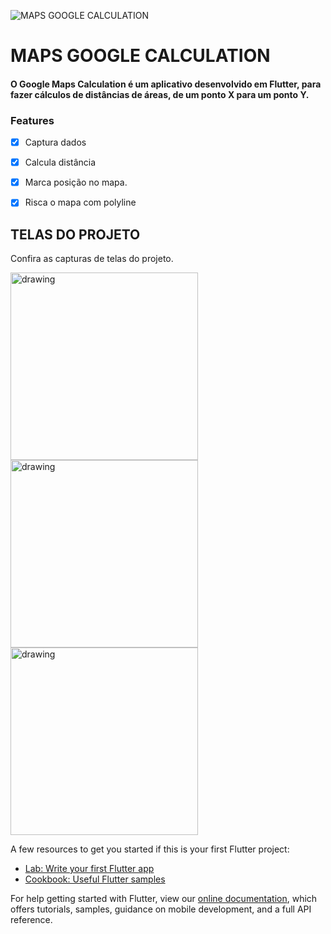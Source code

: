 ![MAPS GOOGLE CALCULATION](https://user-images.githubusercontent.com/54405709/109416961-3a9c9280-79a0-11eb-8d65-9d00d81384dc.png)


# MAPS GOOGLE CALCULATION

#### O Google Maps Calculation é um aplicativo desenvolvido em Flutter, para fazer cálculos de distâncias de áreas, de um ponto X para um ponto Y.

### Features

- [x] Captura dados
- [x] Calcula distância
- [x] Marca posição no mapa.
- [x] Risca o mapa com polyline


## TELAS DO PROJETO

Confira as capturas de telas do projeto.

<img src="https://user-images.githubusercontent.com/54405709/109418144-8b62ba00-79a5-11eb-960c-e4e35cdf42cc.jpeg" alt="drawing" width="300"/>   <img src="https://user-images.githubusercontent.com/54405709/109418141-8998f680-79a5-11eb-9a52-e55c999e6f63.jpeg" alt="drawing" width="300"/>   <img src="https://user-images.githubusercontent.com/54405709/109418142-8aca2380-79a5-11eb-86f6-1e7b44180079.jpeg" alt="drawing" width="300"/>

A few resources to get you started if this is your first Flutter project:

- [Lab: Write your first Flutter app](https://flutter.dev/docs/get-started/codelab)
- [Cookbook: Useful Flutter samples](https://flutter.dev/docs/cookbook)

For help getting started with Flutter, view our
[online documentation](https://flutter.dev/docs), which offers tutorials,
samples, guidance on mobile development, and a full API reference.
